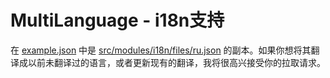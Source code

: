 # MultiLanguage - i18n支持

在 [example.json](./example.json) 中是 [src/modules/i18n/files/ru.json](../../../src/translates/ru.json) 的副本。如果你想将其翻译成以前未翻译过的语言，或者更新现有的翻译，我将很高兴接受你的拉取请求。
